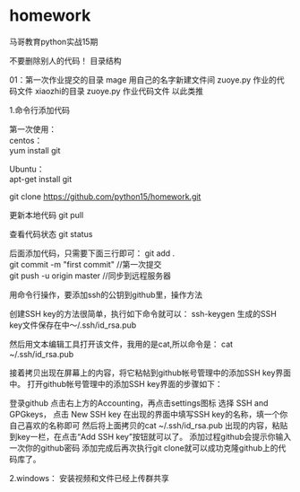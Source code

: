 # homework

马哥教育python实战15期

不要删除别人的代码！ 目录结构

01：第一次作业提交的目录 mage 用自己的名字新建文件间 zuoye.py 作业的代码文件 xiaozhi的目录 zuoye.py 作业代码文件 以此类推

1.命令行添加代码

第一次使用：         
centos：       
  yum install git       
  
  
Ubuntu：       
  apt-get install git
  
git clone https://github.com/python15/homework.git

更新本地代码 git pull

查看代码状态 git status

后面添加代码，只需要下面三行即可：
  git add .     
  git commit -m "first commit" //第一次提交      
  git push -u origin master //同步到远程服务器      

用命令行操作，要添加ssh的公钥到github里，操作方法

创建SSH key的方法很简单，执行如下命令就可以： ssh-keygen 生成的SSH key文件保存在中～/.ssh/id_rsa.pub

然后用文本编辑工具打开该文件，我用的是cat,所以命令是： cat ~/.ssh/id_rsa.pub

接着拷贝出现在屏幕上的内容，将它粘帖到github帐号管理中的添加SSH key界面中。 打开github帐号管理中的添加SSH key界面的步骤如下：

登录github 点击右上方的Accounting，再点击settings图标 选择 SSH and GPGkeys， 点击 New SSH key 在出现的界面中填写SSH key的名称，填一个你自己喜欢的名称即可 然后将上面拷贝的cat ~/.ssh/id_rsa.pub 出现的内容，粘贴到key一栏，在点击“Add SSH key”按钮就可以了。 添加过程github会提示你输入一次你的github密码 添加完成后再次执行git clone就可以成功克隆github上的代码库了。

2.windows：
安装视频和文件已经上传群共享
